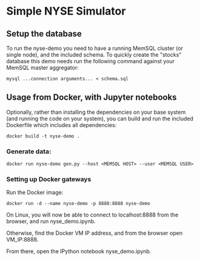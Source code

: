 # Simple NYSE Simulator

## Setup the database

To run the nyse-demo you need to have a running MemSQL cluster (or single
node), and the included schema.  To quickly create the "stocks" database this
demo needs run the following command against your MemSQL master aggregator:

```
mysql ...connection arguments... < schema.sql
```

## Usage from Docker, with Jupyter notebooks

Optionally, rather than installing the dependencies on your base system (and
running the code on your system), you can build and run the included Dockerfile
which includes all dependencies:

```
docker build -t nyse-demo .
```

### Generate data:

```
docker run nyse-demo gen.py --host <MEMSQL HOST> --user <MEMSQL USER>
```

### Setting up Docker gateways

Run the Docker image:
```
docker run -d --name nyse-demo -p 8888:8888 nyse-demo
```

On Linux, you will now be able to connect to localhost:8888 from the browser, and run nyse_demo.ipynb.

Otherwise, find the Docker VM IP address, and from the browser open VM_IP:8888.

From there, open the IPython notebook nyse_demo.ipynb.
